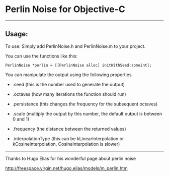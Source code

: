 Perlin Noise for Objective-C
============================
------------------------------------------------------

Usage:
------

To use: Simply add PerlinNoise.h and PerlinNoise.m to your project. 

You can use the functions like this:

<pre><code>PerlinNoise *perlin = [[PerlinNoise alloc] initWithSeed:someint];</code></pre>

You can manipulate the output using the following properties.

- .seed (this is the number used to generate the output)

- .octaves (how many iterations the function should run)

- .persistance (this changes the frequency for the subsequent octaves)

- .scale (multiply the output by this number, the default output is between 0 and 1)

- .frequency (the distance between the returned values)

- .interpolationType (this can be kLinearInterpolation or kCosineInterpolation, CosineInterpolation is slower)
---------------------------------------------------------------
Thanks to Hugo Elias for his wonderful page about perlin noise

http://freespace.virgin.net/hugo.elias/models/m_perlin.htm
